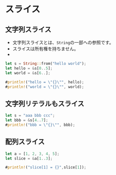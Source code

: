 # スライス

## 文字列スライス

+ 文字列スライスとは、`String`の一部への参照です。
+ スライスは所有権を持ちません。
+ 

```rust
let s = String::from("hello world");
let hello = &s[0..5];
let world = &s[6..]; 

#println!("hello = \"{}\"", hello);
#println!("world = \"{}\"", world);
```

## 文字列リテラルもスライス

```rust
let s = "aaa bbb ccc";
let bbb = &s[4..7];
#println!("bbb = \"{}\"", bbb);
```

## 配列スライス

```rust
let a = [1, 2, 3, 4, 5];
let slice = &a[1..3];

#println!("slice[1] = {}",slice[1]);
```
